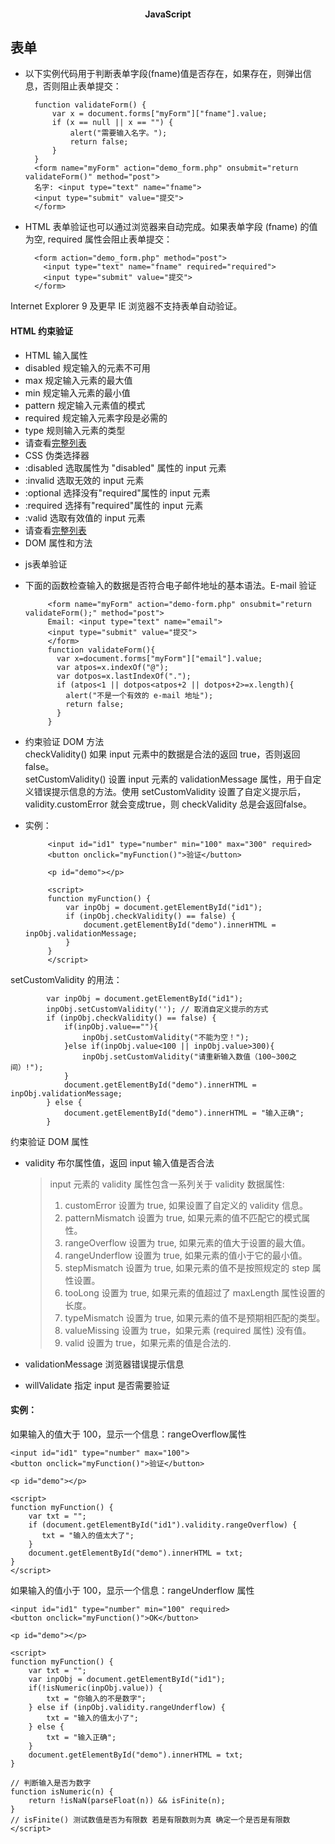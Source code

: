 #### <center>JavaScript
表单
---
* 以下实例代码用于判断表单字段(fname)值是否存在，如果存在，则弹出信息，否则阻止表单提交：  

		function validateForm() {
		    var x = document.forms["myForm"]["fname"].value;
		    if (x == null || x == "") {
		        alert("需要输入名字。");
		        return false;
		    }
		}
		<form name="myForm" action="demo_form.php" onsubmit="return validateForm()" method="post">
		名字: <input type="text" name="fname">
		<input type="submit" value="提交">
		</form>
 
* HTML 表单验证也可以通过浏览器来自动完成。如果表单字段 (fname) 的值为空, required 属性会阻止表单提交： 

		<form action="demo_form.php" method="post">
		  <input type="text" name="fname" required="required">
		  <input type="submit" value="提交">
		</form>  

Internet Explorer 9 及更早 IE 浏览器不支持表单自动验证。
  
#### HTML 约束验证  
* HTML 输入属性  
 * disabled 规定输入的元素不可用  
 * max 规定输入元素的最大值  
 * min 规定输入元素的最小值  
 * pattern 规定输入元素值的模式  
 * required 规定输入元素字段是必需的  
 * type 规则输入元素的类型  
 * 请查看[完整列表](http://www.runoob.com/html/html5-form-attributes.html)
* CSS 伪类选择器  
 * :disabled 选取属性为 "disabled" 属性的 input 元素  
 * :invalid 选取无效的 input 元素  
 * :optional 选择没有"required"属性的 input 元素  
 * :required 选择有"required"属性的 input 元素  
 * :valid 选取有效值的 input 元素
 * 请查看[完整列表](http://www.runoob.com/css/css-pseudo-classes.html)
* DOM 属性和方法  
 - js表单验证  
 - 下面的函数检查输入的数据是否符合电子邮件地址的基本语法。E-mail 验证  

			<form name="myForm" action="demo-form.php" onsubmit="return validateForm();" method="post">
		    Email: <input type="text" name="email">
		    <input type="submit" value="提交">
			</form>
			function validateForm(){
			  var x=document.forms["myForm"]["email"].value;
			  var atpos=x.indexOf("@");
			  var dotpos=x.lastIndexOf(".");
			  if (atpos<1 || dotpos<atpos+2 || dotpos+2>=x.length){
			    alert("不是一个有效的 e-mail 地址");
			    return false;
			  }
			}
  
 - 约束验证 DOM 方法  
 checkValidity() 如果 input 元素中的数据是合法的返回 true，否则返回 false。  
 setCustomValidity() 设置 input 元素的 validationMessage 属性，用于自定义错误提示信息的方法。使用 setCustomValidity 设置了自定义提示后，validity.customError 就会变成true，则 checkValidity 总是会返回false。  
 - 实例：
 
		 	<input id="id1" type="number" min="100" max="300" required>
			<button onclick="myFunction()">验证</button>
			 
			<p id="demo"></p>
			 
			<script>
			function myFunction() {
			    var inpObj = document.getElementById("id1");
			    if (inpObj.checkValidity() == false) {
			        document.getElementById("demo").innerHTML = inpObj.validationMessage;
			    }
			}
			</script>
setCustomValidity 的用法：

			var inpObj = document.getElementById("id1");
			inpObj.setCustomValidity(''); // 取消自定义提示的方式
			if (inpObj.checkValidity() == false) {
			    if(inpObj.value==""){
			        inpObj.setCustomValidity("不能为空！");
			    }else if(inpObj.value<100 || inpObj.value>300){
			        inpObj.setCustomValidity("请重新输入数值（100~300之间）!");
			    }
			    document.getElementById("demo").innerHTML = inpObj.validationMessage;
			} else {
			    document.getElementById("demo").innerHTML = "输入正确";
			}

约束验证 DOM 属性

* validity 布尔属性值，返回 input 输入值是否合法  
  > input 元素的 validity 属性包含一系列关于 validity 数据属性:  
  > 1. customError 设置为 true, 如果设置了自定义的 validity 信息。  
  > 2. patternMismatch 	设置为 true, 如果元素的值不匹配它的模式属性。  
  > 3. rangeOverflow 设置为 true, 如果元素的值大于设置的最大值。  
  > 4. rangeUnderflow 设置为 true, 如果元素的值小于它的最小值。  
  > 5. stepMismatch 设置为 true, 如果元素的值不是按照规定的 step 属性设置。  
  > 6. tooLong 设置为 true, 如果元素的值超过了 maxLength 属性设置的长度。  
  > 7. typeMismatch 设置为 true, 如果元素的值不是预期相匹配的类型。 
  > 8. valueMissing 设置为 true，如果元素 (required 属性) 没有值。  
  > 9. valid 设置为 true，如果元素的值是合法的. 
   
* validationMessage 浏览器错误提示信息  
* willValidate 指定 input 是否需要验证  

#### 实例：  
如果输入的值大于 100，显示一个信息：rangeOverflow属性

	<input id="id1" type="number" max="100">
	<button onclick="myFunction()">验证</button>
	 
	<p id="demo"></p>
	 
	<script>
	function myFunction() {
	    var txt = "";
	    if (document.getElementById("id1").validity.rangeOverflow) {
	       txt = "输入的值太大了";
	    }
	    document.getElementById("demo").innerHTML = txt;
	}
	</script>
如果输入的值小于 100，显示一个信息：rangeUnderflow 属性

	<input id="id1" type="number" min="100" required>
	<button onclick="myFunction()">OK</button>
	 
	<p id="demo"></p>
	 
	<script>
	function myFunction() {
	    var txt = "";
	    var inpObj = document.getElementById("id1");
	    if(!isNumeric(inpObj.value)) {
	        txt = "你输入的不是数字";
	    } else if (inpObj.validity.rangeUnderflow) {
	        txt = "输入的值太小了";
	    } else {
	        txt = "输入正确";
	    }
	    document.getElementById("demo").innerHTML = txt;
	}
	 
	// 判断输入是否为数字
	function isNumeric(n) {
	    return !isNaN(parseFloat(n)) && isFinite(n);
	}
	// isFinite() 测试数值是否为有限数 若是有限数则为真 确定一个是否是有限数
	</script>
